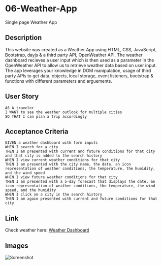 # 06-Weather-App

Single page Weather App 

## Description

This website was created as a Weather App using HTML, CSS, JavaScript, Bootstrap, dayjs & a third party API, OpenWeather API. The weather dashboard recieves a user input which is then used as a parameter in the OpenWeather API to allow us to retrieve weather data based on user input. The app leverages your knowledge in DOM manipulation, usage of third party APIs to get data, objects, local storage, event listeners, bootstrap & functions with different parameters and arguements.

## User Story

```
AS A traveler
I WANT to see the weather outlook for multiple cities
SO THAT I can plan a trip accordingly
```

## Acceptance Criteria

```
GIVEN a weather dashboard with form inputs
WHEN I search for a city
THEN I am presented with current and future conditions for that city and that city is added to the search history
WHEN I view current weather conditions for that city
THEN I am presented with the city name, the date, an icon representation of weather conditions, the temperature, the humidity, and the wind speed
WHEN I view future weather conditions for that city
THEN I am presented with a 5-day forecast that displays the date, an icon representation of weather conditions, the temperature, the wind speed, and the humidity
WHEN I click on a city in the search history
THEN I am again presented with current and future conditions for that city
```


## Link

Check weather here: [Weather Dashboard](https://youssefojeil.github.io/06-Weather-App/)

## Images

![Screenshot](./Assets/Images/screenshot.png)
